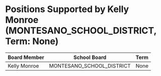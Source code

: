 # Positions Supported by Kelly Monroe (MONTESANO_SCHOOL_DISTRICT, Term: None)

| Board Member | School Board | Term |
|--------------|--------------|------|
| Kelly Monroe | MONTESANO_SCHOOL_DISTRICT | None |

